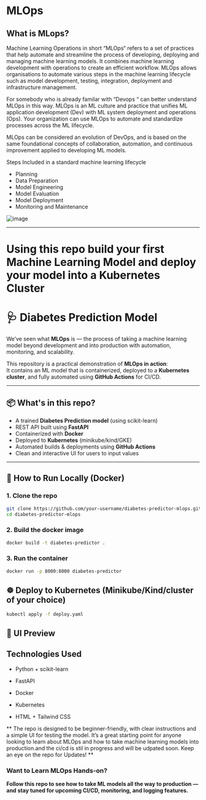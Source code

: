 # **MLOps** 

## **What is MLops?**


Machine Learning Operations in short “MLOps“ refers to a set of practices that help automate and streamline the process of developing, deploying and managing machine learning models. It combines machine learning development with operations to create an efficient workflow. MLOps allows organisations to automate various steps in the machine learning lifecycle such as model development, testing, integration, deployment and infrastructure management.

For somebody who is already familar with “Devops “ can better understand MLOps in this way. MLOps is an ML culture and practice that unifies ML application development (Dev) with ML system deployment and operations (Ops). Your organization can use MLOps to automate and standardize processes across the ML lifecycle.

MLOps can be considered an evolution of DevOps, and is based on the same foundational concepts of collaboration, automation, and continuous improvement applied to developing ML models.

Steps Included in a standard machine learning lifecycle

* Planning
* Data Preparation 
* Model Engineering
* Model Evaluation
* Model Deployment
* Monitoring and Maintenance

![image](https://github.com/user-attachments/assets/65147dd4-f0e8-47e4-a8cb-8b879d1f2077)

----


# **Using this repo build your first Machine Learning Model and deploy your model into a Kubernetes Cluster**




# 🩺 Diabetes Prediction Model

We’ve seen what **MLOps** is — the process of taking a machine learning model beyond development and into production with automation, monitoring, and scalability.

This repository is a practical demonstration of **MLOps in action**:  
It contains an ML model that is containerized, deployed to a **Kubernetes cluster**, and fully automated using **GitHub Actions** for CI/CD.

---

## 📦 What's in this repo?

- A trained **Diabetes Prediction model** (using scikit-learn)
- REST API built using **FastAPI**
- Containerized with **Docker**
- Deployed to **Kubernetes** (minikube/kind/GKE)
- Automated builds & deployments using **GitHub Actions**
- Clean and interactive UI for users to input values

---

## 🚀 How to Run Locally (Docker)

### 1. Clone the repo

```bash
git clone https://github.com/your-username/diabetes-predictor-mlops.git
cd diabetes-predictor-mlops
```

### 2. Build the docker image

```bash
docker build -t diabetes-predictor .
```

### 3. Run the container
```bash
docker run -p 8000:8000 diabetes-predictor
```

## ☸️ Deploy to Kubernetes (Minikube/Kind/cluster of your choice)

```bash
kubectl apply -f deploy.yaml
```


## 📸 UI Preview
<!-- Add screenshot if needed -->


## Technologies Used

* Python + scikit-learn

* FastAPI

* Docker

* Kubernetes

* HTML + Tailwind CSS

** The repo is designed to be beginner-friendly, with clear instructions and a simple UI for testing the model. It’s a great starting point for anyone looking to learn about MLOps and how to take machine learning models into production.and the ci/cd is stil in progress and will be udpated soon. Keep an eye on the repo for Updates! **
  
### Want to Learn MLOps Hands-on?

**Follow this repo to see how to take ML models all the way to production — and stay tuned for upcoming CI/CD, monitoring, and logging features.**


